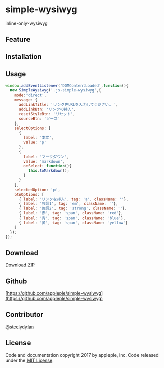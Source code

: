 # simple-wysiwyg

inline-only-wysiwyg

## Feature

## Installation

## Usage

```js
window.addEventListener('DOMContentLoaded',function(){
  new SimpleWysiwyg('.js-simple-wysiwyg',{
    mode:'direct',
    message: {
      addLinkTitle: 'リンク先URLを入力してください。',
      addLinkBtn: 'リンクの挿入',
      resetStyleBtn: 'リセット',
      sourceBtn: 'ソース'
    },
    selectOptions: [
      { 
        label: '本文', 
        value: 'p'
      },
      { 
        label: 'マークダウン', 
        value: 'markdown', 
        onSelect: function(){
          this.toMarkdown();
        }
      }
    ],
    selectedOption: 'p',
    btnOptions: [
      { label: 'リンクを挿入', tag: 'a', className: ''},
      { label: '強調1', tag: 'em', className: ''},
      { label: '強調2', tag: 'strong', className: ''},
      { label: '赤', tag: 'span', className: 'red'},
      { label: '青', tag: 'span', className: 'blue'},
      { label: '黄', tag: 'span', className: 'yellow'}
    ]
  });
});
```

## Download
[Download ZIP](https://github.com/appleple/miniedietor/archive/master.zip)

## Github
[https://github.com/appleple/simple-wysiwyg](https://github.com/appleple/simple-wysiwyg)

## Contributor
[@steelydylan](https://github.com/steelydylan)

## License
Code and documentation copyright 2017 by appleple, Inc. Code released under the [MIT License](https://github.com/appleple/simple-wysiwyg/blob/master/LICENSE).
